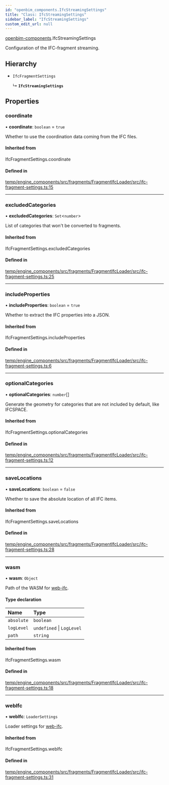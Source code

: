 ```yaml
---
id: "openbim_components.IfcStreamingSettings"
title: "Class: IfcStreamingSettings"
sidebar_label: "IfcStreamingSettings"
custom_edit_url: null
---
```


[openbim-components](../modules/openbim_components.md).IfcStreamingSettings

Configuration of the IFC-fragment streaming.

## Hierarchy

- `IfcFragmentSettings`

  ↳ **`IfcStreamingSettings`**

## Properties

### coordinate

• **coordinate**: `boolean` = `true`

Whether to use the coordination data coming from the IFC files.

#### Inherited from

IfcFragmentSettings.coordinate

#### Defined in

[temp/engine_components/src/fragments/FragmentIfcLoader/src/ifc-fragment-settings.ts:15](https://github.com/ThatOpen/engine_components/blob/31b6f97/src/fragments/FragmentIfcLoader/src/ifc-fragment-settings.ts#L15)

___

### excludedCategories

• **excludedCategories**: `Set`<`number`\>

List of categories that won't be converted to fragments.

#### Inherited from

IfcFragmentSettings.excludedCategories

#### Defined in

[temp/engine_components/src/fragments/FragmentIfcLoader/src/ifc-fragment-settings.ts:25](https://github.com/ThatOpen/engine_components/blob/31b6f97/src/fragments/FragmentIfcLoader/src/ifc-fragment-settings.ts#L25)

___

### includeProperties

• **includeProperties**: `boolean` = `true`

Whether to extract the IFC properties into a JSON.

#### Inherited from

IfcFragmentSettings.includeProperties

#### Defined in

[temp/engine_components/src/fragments/FragmentIfcLoader/src/ifc-fragment-settings.ts:6](https://github.com/ThatOpen/engine_components/blob/31b6f97/src/fragments/FragmentIfcLoader/src/ifc-fragment-settings.ts#L6)

___

### optionalCategories

• **optionalCategories**: `number`[]

Generate the geometry for categories that are not included by default,
like IFCSPACE.

#### Inherited from

IfcFragmentSettings.optionalCategories

#### Defined in

[temp/engine_components/src/fragments/FragmentIfcLoader/src/ifc-fragment-settings.ts:12](https://github.com/ThatOpen/engine_components/blob/31b6f97/src/fragments/FragmentIfcLoader/src/ifc-fragment-settings.ts#L12)

___

### saveLocations

• **saveLocations**: `boolean` = `false`

Whether to save the absolute location of all IFC items.

#### Inherited from

IfcFragmentSettings.saveLocations

#### Defined in

[temp/engine_components/src/fragments/FragmentIfcLoader/src/ifc-fragment-settings.ts:28](https://github.com/ThatOpen/engine_components/blob/31b6f97/src/fragments/FragmentIfcLoader/src/ifc-fragment-settings.ts#L28)

___

### wasm

• **wasm**: `Object`

Path of the WASM for [web-ifc](https://github.com/ThatOpen/engine_web-ifc).

#### Type declaration

| Name | Type |
| :------ | :------ |
| `absolute` | `boolean` |
| `logLevel` | `undefined` \| `LogLevel` |
| `path` | `string` |

#### Inherited from

IfcFragmentSettings.wasm

#### Defined in

[temp/engine_components/src/fragments/FragmentIfcLoader/src/ifc-fragment-settings.ts:18](https://github.com/ThatOpen/engine_components/blob/31b6f97/src/fragments/FragmentIfcLoader/src/ifc-fragment-settings.ts#L18)

___

### webIfc

• **webIfc**: `LoaderSettings`

Loader settings for [web-ifc](https://github.com/ThatOpen/engine_web-ifc).

#### Inherited from

IfcFragmentSettings.webIfc

#### Defined in

[temp/engine_components/src/fragments/FragmentIfcLoader/src/ifc-fragment-settings.ts:31](https://github.com/ThatOpen/engine_components/blob/31b6f97/src/fragments/FragmentIfcLoader/src/ifc-fragment-settings.ts#L31)
